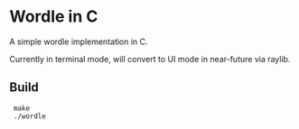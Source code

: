 # Wordle in C 

A simple wordle implementation in C. 

Currently in terminal mode, will convert to UI mode in near-future via raylib. 

## Build
```
 make 
 ./wordle
```